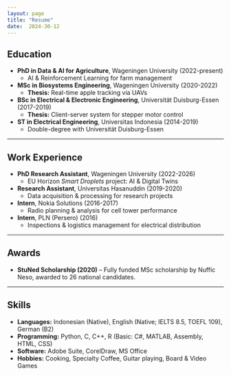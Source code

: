 ```yaml
---
layout: page
title: "Resume"
date:  2024-30-12
---
```


## **Education**  
- **PhD in Data & AI for Agriculture**, Wageningen University (2022-present)  
  - AI & Reinforcement Learning for farm management  
- **MSc in Biosystems Engineering**, Wageningen University (2020-2022)  
  - **Thesis:** Real-time apple tracking via UAVs  
- **BSc in Electrical & Electronic Engineering**, Universität Duisburg-Essen (2017-2019)  
  - **Thesis:** Client-server system for stepper motor control  
- **ST in Electrical Engineering**, Universitas Indonesia (2014-2019)  
  - Double-degree with Universität Duisburg-Essen  

---

## **Work Experience**  
- **PhD Research Assistant**, Wageningen University (2022-2026)  
  - EU Horizon *Smart Droplets* project: AI & Digital Twins  
- **Research Assistant**, Universitas Hasanuddin (2019-2020)  
  - Data acquisition & processing for research projects  
- **Intern**, Nokia Solutions (2016-2017)  
  - Radio planning & analysis for cell tower performance  
- **Intern**, PLN (Persero) (2016)  
  - Inspections & logistics management for electrical distribution  

---

## **Awards**  
- **StuNed Scholarship (2020)** – Fully funded MSc scholarship by Nuffic Neso, awarded to 26 national candidates.  

---

## **Skills**  
- **Languages:** Indonesian (Native), English (Native; IELTS 8.5, TOEFL 109), German (B2)  
- **Programming:** Python, C, C++, R (Basic: C#, MATLAB, Assembly, HTML, CSS)  
- **Software:** Adobe Suite, CorelDraw, MS Office  
- **Hobbies:** Cooking, Specialty Coffee, Guitar playing, Board & Video Games  
